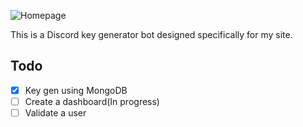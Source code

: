 ![Homepage](https://cdn.discordapp.com/attachments/1097120003007979570/1205079805112881152/image.png?ex=65d71106&is=65c49c06&hm=418e4440a187809b21e067ece1e7d06fb01a981bed312e16cf270f91ba78308c&)

This is a Discord key generator bot designed specifically for my site.

## Todo
- [x] Key gen using MongoDB
- [ ] Create a dashboard(In progress)
- [ ] Validate a user
